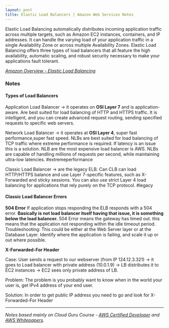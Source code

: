 ```yaml
---
layout: post
title: Elastic Load Balancers | Amazon Web Services Notes 
---
```


Elastic Load Balancing automatically distributes incoming application traffic across multiple targets, such as Amazon EC2 instances, containers, and IP addresses. It can handle the varying load of your application traffic in a single Availability Zone or across multiple Availability Zones. Elastic Load Balancing offers three types of load balancers that all feature the high availability, automatic scaling, and robust security necessary to make your applications fault tolerant.

*[Amazon Overview - Elastic Load Balancing](https://aws.amazon.com/elasticloadbalancing/)*

### Notes

#### Types of Load Balancers

Application Load Balancer -> it operates on **OSI Layer 7** and is application-aware. Are best suited for load balancing of HTTP and HTTPS traffic. It is intelligent, and you can create advanced request routing, sending specified requests to specific web servers. 

Network Load Balancer -> it operates at **OSI Layer 4**, super fast performance,super fast speed. NLBs are best suited for load balancing of TCP traffic where extreme performance is required. If latency is an issue this is a solution. NLB are the most expensive load balancer is AWS. NLBs are capable of handling millions of requests per second, while maintaining ultra-low latencies.
#extremeperformance

Classic Load Balancer -> are the legacy ELB. Can CLB can load HTTP/HTTPS balance and use Layer 7-specific features, such as X-Forwarded and sticky sessions. You can also use strict Layer 4 load balancing for applications that rely purely on the TCP protocol. 
#legacy

#### Classic Load Balancer Errors

**504 Error**
If application stops responding the ELB responds with a 504 error. **Basically is not load balancer itself having that issue, it is something below the load balancer.** 504 Error means the gateway has timed out. this means that the application not responding within the idle timeout period. 
Troubleshooting: This could be either at the Web Server layer or at the Database Layer. Identify where the application is failing, and scale it up or out where possible.

**X-Forwarded-For Header**

Case:
User sends a request to our webserver (from IP 124.12.3.321) -> it goes to Load balancer with private address (10.0.1.9) -> LB distributes it to EC2 instances -> EC2 sees only private address of LB. 

Problem:
The problem is you probably want to know when in the world your user is, get IPv4 address of your end user.

Solution:
In order to get public IP address you need to go and look for X-Forwarded-For Header

------------
*Notes based mainly on Cloud Guru Course - [AWS Certified Developer](https://acloud.guru/learn/aws-certified-developer-associate-june-2018) and [AWS Whitepapers](https://aws.amazon.com/whitepapers/
).*
